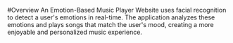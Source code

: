#Overview 
An Emotion-Based Music Player Website uses facial recognition to detect a user's emotions in real-time. The application analyzes these emotions and plays songs that match the user's mood, creating a more enjoyable and personalized music experience.
